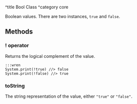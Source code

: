 ^title Bool Class
^category core

Boolean values. There are two instances, `true` and `false`.

## Methods

### **!** operator

Returns the logical complement of the value.

    :::wren
    System.print(!true) //> false
    System.print(!false) //> true

### toString

The string representation of the value, either `"true"` or `"false"`.
